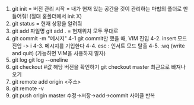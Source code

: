 1. git init = 버전 관리 시작 = 내가 현재 있는 공간을 깃이 관리하는 마법의 폴더로 만들어줘! (절대 홈폴더에서 init X)
2. git status = 현재 상황을 알려줘
3. git add 파일명
git add . = 현재위치 모두 무대로
4. git commit -m "메시지"
4-1 git commit만 했을 때, VIM 진입
4-2. insert 모드 진입 -> i
4-3. 메시지를 기입한다
4-4. esc : 인서트 모드 탈출
4-5. :wq (write and quit) (가능하면 VIM을 사용하지 말자)
5. git log
git log --oneline
6. git checkout #값 해당 버전을 확인하기
git checkout master 최근으로 빠져나오기
7. git remote add origin <주소>
8. git remote -v
9. git push origin master
수정→저장→add→commit 사이클 반복